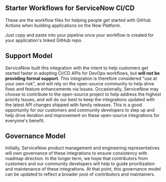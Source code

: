 ## Starter Workflows for ServiceNow CI/CD

These are the workflow files for helping people get started with GitHub Actions when building applications on the Now Platform.

Just copy and paste into your pipeline once your workflow is created for your application's linked GitHub repo. 

## Support Model

ServiceNow built this integration with the intent to help customers get started faster in adopting CI/CD APIs for DevOps workflows, but __will not be providing formal support__. This integration is therefore considered "use at your own risk", and will rely on the open-source community to help drive fixes and feature enhancements via Issues. Occasionally, ServiceNow may choose to contribute to the open-source project to help address the highest priority Issues, and will do our best to keep the integrations updated with the latest API changes shipped with family releases. This is a good opportunity for our customers and community developers to step up and help drive iteration and improvement on these open-source integrations for everyone's benefit. 

## Governance Model

Initially, ServiceNow product management and engineering representatives will own governance of these integrations to ensure consistency with roadmap direction. In the longer term, we hope that contributors from customers and our community developers will help to guide prioritization and maintenance of these integrations. At that point, this governance model can be updated to reflect a broader pool of contributors and maintainers. 
